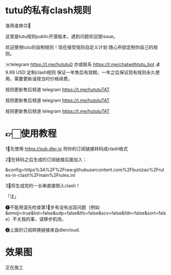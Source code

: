 # tutu的私有clash规则
谁用谁爽😊🥰

这里是tutu规则public开源版本，遇到问题欢迎提issue。

欢迎使用tutu的自制规则！现在接受规则自定义计划 随心所欲定制你自己的规则。

✉️telegram https://t.me/hututu0 亦或联系 https://t.me/chatwithtutu_bot
💰9.99 USD 定制clash规则 保证一年售后有效期，一年之后保证现有规则永久使用，需要更新请按当时价格续费。

规则更新售后频道 telegram https://t.me/hututuTAT

规则更新售后频道 telegram https://t.me/hututuTAT

规则更新售后频道 telegram https://t.me/hututuTAT

# 👉🏻使用教程
1⃣️先使用  https://sub.dler.io 将你的订阅链接转码成clash格式

2⃣️在转码之后生成的订阅链接后面加入：

&config=https%3A%2F%2Fraw.githubusercontent.com%2Fbunizao%2Frules-in-clash%2Fmain%2Frules.ini

3⃣️将生成完的一长串直接倒入clash！

「注」

❶不能用请先检查第1⃣️步有没有出现问题（例如&emoji=true&list=false&udp=false&tfo=false&scv=false&fdn=false&sort=false）不关我的事，请移步机场。

❷上面的订阅转换链接来自dlercloud.

# 效果图

正在施工
